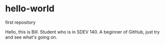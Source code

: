 # hello-world
first repository

Hello, this is Bill.
Student who is in SDEV 140. A beginner of GitHub, just try and see what's going on.
